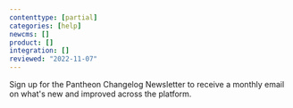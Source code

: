 ```yaml
---
contenttype: [partial]
categories: [help]
newcms: []
product: []
integration: []
reviewed: "2022-11-07"
---
```


<Callout title="Subscribe Now" link="https://learn.pantheon.io/Changelog-Opt-In.html">

Sign up for the Pantheon Changelog Newsletter to receive a monthly email on what's new and improved across the platform.

</Callout>
